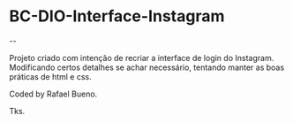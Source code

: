 # BC-DIO-Interface-Instagram

--

 Projeto criado com intenção de recriar a interface de login do Instagram.
 Modificando certos detalhes se achar necessário, tentando manter as boas práticas de html e css.
 
 Coded by Rafael Bueno.
 
 Tks.
